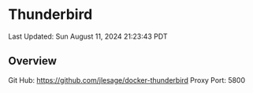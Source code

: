 # Thunderbird

Last Updated: Sun August 11, 2024 21:23:43 PDT

## Overview

Git Hub: https://github.com/jlesage/docker-thunderbird
Proxy Port: 5800
